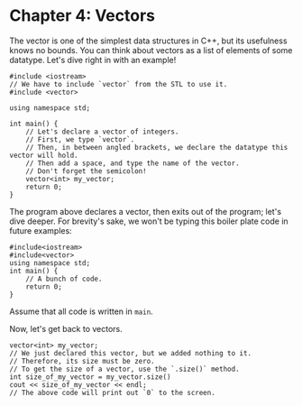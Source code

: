 # Chapter 4: Vectors
The vector is one of the simplest data structures in C++, but its usefulness knows no bounds. You
can think about vectors as a list of elements of some datatype. Let's dive right in with an
example!

    #include <iostream>
    // We have to include `vector` from the STL to use it.
    #include <vector>

    using namespace std;

    int main() {
        // Let's declare a vector of integers.
        // First, we type `vector`.
        // Then, in between angled brackets, we declare the datatype this vector will hold.
        // Then add a space, and type the name of the vector.
        // Don't forget the semicolon!
        vector<int> my_vector;
        return 0;
    }
The program above declares a vector, then exits out of the program; let's dive deeper. For
brevity's sake, we won't be typing this boiler plate code in future examples:

    #include<iostream>
    #include<vector>
    using namespace std;
    int main() {
        // A bunch of code.
        return 0;
    }
Assume that all code is written in `main`.

Now, let's get back to vectors.

    vector<int> my_vector;
    // We just declared this vector, but we added nothing to it.
    // Therefore, its size must be zero.
    // To get the size of a vector, use the `.size()` method.
    int size_of_my_vector = my_vector.size()
    cout << size_of_my_vector << endl;
    // The above code will print out `0` to the screen.
